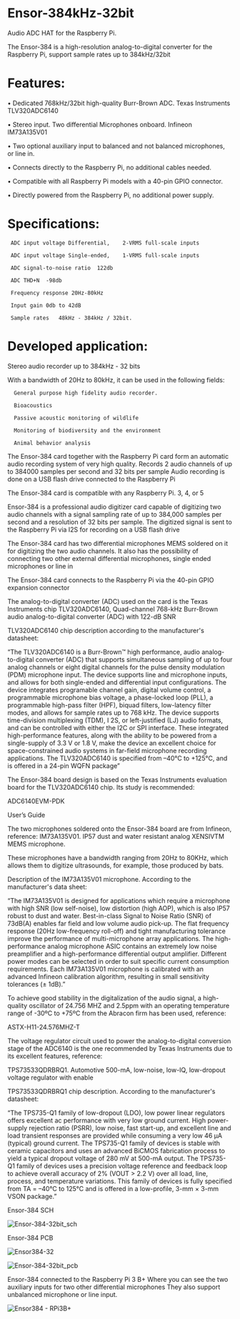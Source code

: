 # Ensor-384kHz-32bit

Audio ADC HAT for the Raspberry Pi.

The Ensor-384 is a high-resolution analog-to-digital converter for the Raspberry Pi, support sample rates up to 384kHz/32bit

# Features:

•	Dedicated 768kHz/32bit high-quality Burr-Brown ADC. Texas Instruments TLV320ADC6140

•	Stereo input. Two differential Microphones onboard. Infineon IM73A135V01

•	Two optional auxiliary input to balanced and not balanced microphones, or line in.

•	Connects directly to the Raspberry Pi, no additional cables needed.

•	Compatible with all Raspberry Pi models with a 40-pin GPIO connector.

•	Directly powered from the Raspberry Pi, no additional power supply.


# Specifications:


     ADC input voltage Differential,  	2-VRMS full-scale inputs	

     ADC input voltage Single-ended, 	1-VRMS full-scale inputs	

     ADC signal-to-noise ratio	122db	

     ADC THD+N	-98db	

     Frequency response	20Hz-80kHz	

     Input gain	0db to 42dB	

     Sample rates	48kHz - 384kHz / 32bit.	


# Developed application:

Stereo audio recorder up to 384kHz - 32 bits

With a bandwidth of 20Hz to 80kHz, it can be used in the following fields:


      General purpose high fidelity audio recorder.

      Bioacoustics

      Passive acoustic monitoring of wildlife

      Monitoring of biodiversity and the environment

      Animal behavior analysis


The Ensor-384 card together with the Raspberry Pi card form an automatic audio recording system of very high quality.
Records 2 audio channels of up to 384000 samples per second and 32 bits per sample
Audio recording is done on a USB flash drive connected to the Raspberry Pi

The Ensor-384 card is compatible with any Raspberry Pi. 3, 4, or 5

Ensor-384 is a professional audio digitizer card capable of digitizing two audio channels with a signal sampling rate of up to 384,000 samples per second and a resolution of 32 bits per sample. The digitized signal is sent to the Raspberry Pi via I2S for recording on a USB flash drive

The Ensor-384 card has two differential microphones MEMS soldered on it for digitizing the two audio channels. It also has the possibility of connecting two other external differential microphones, single ended microphones or line in


The Ensor-384 card connects to the Raspberry Pi via the 40-pin GPIO expansion connector

The analog-to-digital converter (ADC) used on the card is the Texas Instruments chip
TLV320ADC6140, Quad-channel 768-kHz Burr-Brown audio analog-to-digital converter (ADC) with 122-dB SNR

TLV320ADC6140 chip description according to the manufacturer's datasheet:


“The TLV320ADC6140 is a Burr-Brown™ high performance, audio analog-to-digital converter (ADC) that supports simultaneous sampling of up to four analog channels or eight digital channels for the pulse density modulation (PDM) microphone input. The device supports line and microphone inputs, and allows for both single-ended and differential input configurations. The device integrates programable channel gain, digital volume control, a programmable microphone bias voltage, a phase-locked loop (PLL), a programmable high-pass filter (HPF), biquad filters, low-latency filter modes, and allows for sample rates up to 768 kHz. The device supports time-division multiplexing (TDM), I 2S, or left-justified (LJ) audio formats, and can be controlled with either the I2C or SPI interface. These integrated high-performance features, along with the ability to be powered from a single-supply of 3.3 V or 1.8 V, make the device an excellent choice for space-constrained audio systems in far-field microphone recording applications. The TLV320ADC6140 is specified from –40°C to +125°C, and is offered in a 24-pin WQFN package”


The Ensor-384 board design is based on the Texas Instruments evaluation board
for the TLV320ADC6140 chip. Its study is recommended:

ADC6140EVM-PDK

User’s Guide


The two microphones soldered onto the Ensor-384 board are from Infineon, reference:
IM73A135V01. IP57 dust and water resistant analog XENSIVTM MEMS microphone.

These microphones have a bandwidth ranging from 20Hz to 80KHz, which allows them to digitize ultrasounds, for example, those produced by bats.


Description of the IM73A135V01 microphone. According to the manufacturer's data sheet:


“The IM73A135V01 is designed for applications which require a microphone with high SNR (low self-noise), low distortion (high AOP), which is also IP57 robust to dust and water. Best-in-class Signal to Noise Ratio (SNR) of 73dB(A) enables far field and low volume audio pick-up. The flat frequency response (20Hz low-frequency roll-off) and tight manufacturing tolerance improve the performance of multi-microphone array applications. The high-performance analog microphone ASIC contains an extremely low noise preamplifier and a high-performance differential output amplifier. Different power modes can be selected in order to suit specific current consumption requirements. Each IM73A135V01 microphone is calibrated with an advanced Infineon calibration algorithm, resulting in small sensitivity tolerances (± 1dB).”

To achieve good stability in the digitalization of the audio signal, a high-quality oscillator of 24.756 MHZ and 2.5ppm with an operating temperature range of -30ºC to +75ºC from the Abracon firm has been used, reference:

ASTX-H11-24.576MHZ-T

The voltage regulator circuit used to power the analog-to-digital conversion stage of the ADC6140 is the one recommended by Texas Instruments due to its excellent features, reference:

TPS73533QDRBRQ1. Automotive 500-mA, low-noise, low-IQ, low-dropout voltage regulator with enable

TPS73533QDRBRQ1 chip description. According to the manufacturer's datasheet:

“The TPS735-Q1 family of low-dropout (LDO), low power linear regulators offers excellent ac performance with very low ground current. High power-supply rejection ratio (PSRR), low noise, fast start-up, and excellent line and load transient responses are provided while consuming a very low 46 µA (typical) ground current. The TPS735-Q1 family of devices is stable with ceramic capacitors and uses an advanced BiCMOS fabrication process to yield a typical dropout voltage of 280 mV at 500-mA output. The TPS735-Q1 family of devices uses a precision voltage reference and feedback loop to achieve overall accuracy of 2% (VOUT > 2.2 V) over all load, line, process, and temperature variations. This family of devices is fully specified from TA = –40°C to 125°C and is offered in a low-profile, 3-mm × 3-mm VSON package.”


Ensor-384 SCH

![Ensor-384-32bit_sch](https://github.com/user-attachments/assets/295f3e69-c7c7-405f-b348-3a96253d8a15)


Ensor-384 PCB
 
![Ensor384-32](https://github.com/user-attachments/assets/d96bebc5-13aa-4e0e-9e86-e9cfa4a97657)

![Ensor-384-32bit_pcb](https://github.com/user-attachments/assets/18768a3a-f827-424d-b6ae-bcc8b3611110)
 

Ensor-384 connected to the Raspberry Pi 3 B+
Where you can see the two auxiliary inputs
 for two other differential microphones
They also support unbalanced microphone or line input.

![Ensor384 - RPi3B+](https://github.com/user-attachments/assets/10ea50f8-09e6-45e2-ab53-ffa75a98457f)

 

